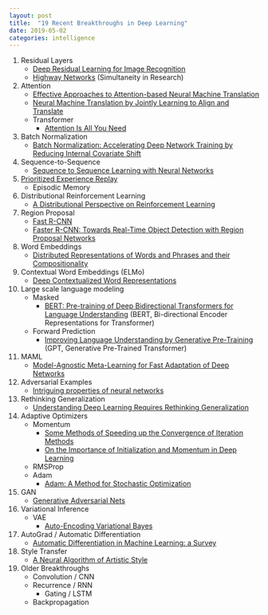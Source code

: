 ```yaml
---
layout: post
title:  "19 Recent Breakthroughs in Deep Learning"
date: 2019-05-02
categories: intelligence
---
```

1. Residual Layers
     * [Deep Residual Learning for Image Recognition](https://arxiv.org/abs/1512.03385)
     * [Highway Networks](https://arxiv.org/abs/1505.00387) (Simultaneity in Research)
2. Attention
     * [Effective Approaches to Attention-based Neural Machine Translation](https://arxiv.org/abs/1508.04025)
     * [Neural Machine Translation by Jointly Learning to Align and Translate](https://arxiv.org/abs/1409.0473)
     * Transformer
          * [Attention Is All You Need](https://arxiv.org/pdf/1706.03762.pdf)
3. Batch Normalization
     * [Batch Normalization: Accelerating Deep Network Training by Reducing Internal Covariate Shift](https://arxiv.org/abs/1502.03167)
4. Sequence-to-Sequence
     * [Sequence to Sequence Learning with Neural Networks](https://arxiv.org/abs/1409.3215)
5. [Prioritized Experience Replay](https://arxiv.org/abs/1511.05952)
     * Episodic Memory
6. Distributional Reinforcement Learning
     * [A Distributional Perspective on Reinforcement Learning
](https://arxiv.org/abs/1707.06887)
7. Region Proposal
     * [Fast R-CNN](https://arxiv.org/pdf/1504.08083.pdf)
     * [Faster R-CNN: Towards Real-Time Object Detection with Region Proposal Networks](https://arxiv.org/pdf/1506.01497.pdf)
8. Word Embeddings
     * [Distributed Representations of Words and Phrases and their Compositionality](https://arxiv.org/abs/1310.4546)
9. Contextual Word Embeddings (ELMo)
     * [Deep Contextualized Word Representations](https://arxiv.org/abs/1802.05365)
10. Large scale language modeling
     * Masked
          * [BERT: Pre-training of Deep Bidirectional Transformers for Language Understanding](https://arxiv.org/pdf/1810.04805.pdf) (BERT, Bi-directional Encoder Representations for Transformer)
     * Forward Prediction
          * [Improving Language Understanding by Generative Pre-Training](https://s3-us-west-2.amazonaws.com/openai-assets/research-covers/language-unsupervised/language_understanding_paper.pdf) (GPT, Generative Pre-Trained Transformer)
11. MAML
     * [Model-Agnostic Meta-Learning for Fast Adaptation of Deep Networks](https://arxiv.org/abs/1703.03400)
12. Adversarial Examples
     * [Intriguing properties of neural networks](https://arxiv.org/abs/1312.6199)
13. Rethinking Generalization
     * [Understanding Deep Learning Requires Rethinking Generalization](https://arxiv.org/abs/1611.03530)
14. Adaptive Optimizers
     * Momentum
          * [Some Methods of Speeding up the Convergence of Iteration Methods](https://www.researchgate.net/publication/243648538_Some_methods_of_speeding_up_the_convergence_of_iteration_methods)
          * [On the Importance of Initialization and Momentum in Deep Learning
](http://proceedings.mlr.press/v28/sutskever13.html)
     * RMSProp
     * Adam
          * [Adam: A Method for Stochastic Optimization](https://arxiv.org/abs/1412.6980)
15. GAN
     * [Generative Adversarial Nets](https://papers.nips.cc/paper/5423-generative-adversarial-nets.pdf)
16. Variational Inference
     * VAE
         * [Auto-Encoding Variational Bayes](https://arxiv.org/abs/1312.6114)
17. AutoGrad / Automatic Differentiation
     * [Automatic Differentiation in Machine Learning: a Survey](http://www.jmlr.org/papers/volume18/17-468/17-468.pdf)
18. Style Transfer
     * [A Neural Algorithm of Artistic Style](https://arxiv.org/abs/1508.06576)
19. Older Breakthroughs
     * Convolution / CNN
     * Recurrence / RNN
          * Gating / LSTM
     * Backpropagation





